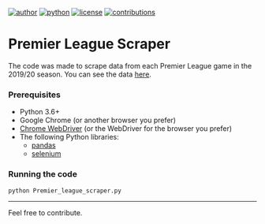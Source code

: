 [![author](https://badgen.net/badge/Author/otavio-s-s/blue)](https://www.linkedin.com/in/otavioss28/) [![python](https://badgen.net/badge/Python/3.6+/yellow)](https://www.python.org) [![license](https://img.shields.io/badge/License-MIT-red)](https://github.com/otavio-s-s/data_science/blob/master/LICENSE) [![contributions](https://badgen.net/badge/Contributions/Welcome/green)](https://github.com/otavio-s-s/data_science/issues) 

# Premier League Scraper


The code was made to scrape data from each Premier League game in the 2019/20 season. You can see the data [here](https://github.com/otavio-s-s/data_science/blob/master/Premier%20League%20Scraping/PL_scraped.csv).

### Prerequisites

* Python 3.6+
* Google Chrome (or another browser you prefer)
* [Chrome WebDriver](https://chromedriver.chromium.org/) (or the WebDriver for the browser you prefer)
* The following Python libraries:
  * [pandas](https://pandas.pydata.org/pandas-docs/stable/getting_started/install.html)
  * [selenium](https://selenium-python.readthedocs.io/installation.html)
  
 ### Running the code
 `python Premier_league_scraper.py`
  
 *** 
Feel free to contribute.
